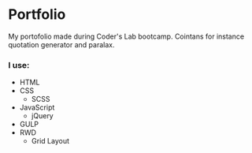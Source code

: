 # Portfolio
My portofolio made during Coder's Lab bootcamp. Cointans for instance quotation generator and paralax.

### I use:
* HTML
* CSS
  * SCSS
* JavaScript
  * jQuery
* GULP
* RWD
  * Grid Layout
